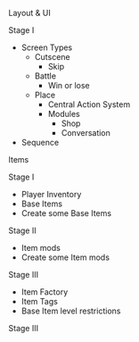 Layout & UI

Stage I
- Screen Types
	- Cutscene
		- Skip
	- Battle
		- Win or lose
	- Place
		- Central Action System
		- Modules
			- Shop
			- Conversation
- Sequence







Items

Stage I
- Player Inventory
- Base Items
- Create some Base Items

Stage II
- Item mods
- Create some Item mods

Stage III
- Item Factory
- Item Tags
- Base Item level restrictions

Stage III